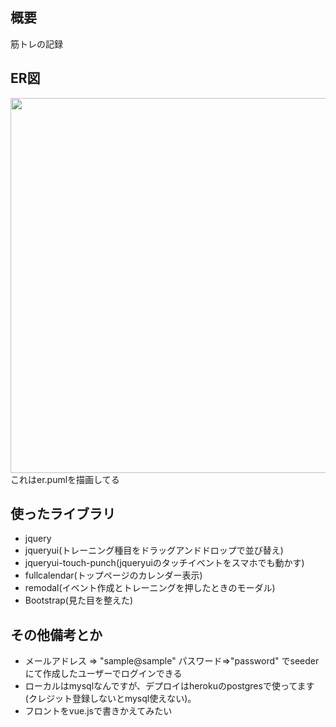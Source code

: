 ## 概要
筋トレの記録

## ER図
<img src="https://i.imgur.com/XXn7pus.png" height=600px>
これはer.pumlを描画してる

## 使ったライブラリ

- jquery
- jqueryui(トレーニング種目をドラッグアンドドロップで並び替え)
- jqueryui-touch-punch(jqueryuiのタッチイベントをスマホでも動かす)
- fullcalendar(トップページのカレンダー表示)
- remodal(イベント作成とトレーニングを押したときのモーダル)
- Bootstrap(見た目を整えた)

## その他備考とか
- メールアドレス => "sample@sample" パスワード=>"password" でseederにて作成したユーザーでログインできる
- ローカルはmysqlなんですが、デプロイはherokuのpostgresで使ってます(クレジット登録しないとmysql使えない)。
- フロントをvue.jsで書きかえてみたい
